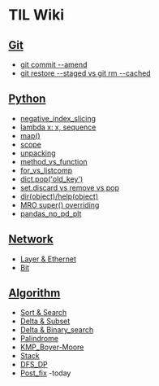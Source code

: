# TIL Wiki

## [Git](./Git/)
- [git commit --amend](./Git/ammend.md)
- [git restore --staged vs git rm --cached ](./Git/restore.md)

## [Python](./Python/)
- [negative_index_slicing](./Python/index_slicing.md)
- [lambda x: x, sequence](./Python/lambda.md)
- [map()](./Python/map_function.md)
- [scope](./Python/scope.md)
- [unpacking](./Python/unpacking.md)
- [method_vs_function](./Python/method_vs_function.md)
- [for_vs_listcomp](./Python/for_vs_listcomp.md)
- [dict.pop('old_key')](./Python/dict.pop('old_key').md)
- [set.discard vs remove vs pop](./Python/set_discard_remove_pop_method.md)
- [dir(object)/help(object)](./Python/python_dir_help.md)
- [MRO super() overriding](./Python/MRO_super()_overriding.md)
- [pandas_np_pd_plt](./Python/pandas_np_pd_plt.md)

## [Network](./Network/)
- [Layer & Ethernet](./Network/layer%20&%20Ethernet.md)    
- [Bit](./Network/network_bits.md)

## [Algorithm](./Algorithm/)
- [Sort & Search](./Algorithm/sort_search.md)
- [Delta & Subset](./Algorithm/delta_subset.md)
- [Delta & Binary_search](./Algorithm/Delta_Binary_search.md)
- [Palindrome](./Algorithm/palindrome.md)
- [KMP_Boyer-Moore](./Algorithm/KMP_Boyer-Moore.md)
- [Stack](./Algorithm/stack.md)
- [DFS_DP](./Algorithm/dfs_dp.md)
- [Post_fix](./Algorithm/postfix_notation.md)
-today